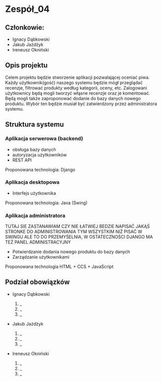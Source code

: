 # Zespół_04

## Członkowie:

- Ignacy Dąbkowski
- Jakub Jażdżyk
- Ireneusz Okniński

## Opis projektu

Celem projektu będzie stworzenie aplikacji pozwalającej oceniać piwa. Każdy użytkownik(gość) naszego systemu będzie mógł
przeglądać recenzje, filtrować produkty według kategorii, oceny, etc. Zalogowani użytkownicy będą mogli tworzyć włąsne
recenzje oraz je komentować. Będą mogli także zaproponować dodanie do bazy danych nowego produktu. Wybór ten będzie
musiał być zatwierdzony przez administratora systemu.

## Struktura systemu

### Aplikacja serwerowa (backend)

* obsługa bazy danych
* autoryzacja użytkowników
* REST API

Proponowana technologia: Django

### Aplikacja desktopowa

* Interfejs użytkownika

Proponowana technologia: Java (Swing)

### Aplikacja administratora

TUTAJ SIE ZASTANAWIAM CZY NIE ŁATWIEJ BEDZIE NAPISAĆ JAKĄŚ STRONKE DO ADMINISTROWANIA TYM WSZYSTKIM NIŻ PISAĆ W SWINGU
ALE TO DO PRZEMYŚELNIA, W OSTATECZNOŚCI DJANGO MA TEŻ PANEL ADMINISTRACYJNY

* Potwierdzanie dodania nowego produktu do bazy danych
* Zarządzanie użytkownikami

Proponowana technologia HTML + CCS + JavaScript

## Podział obowiązków

* Ignacy Dąbkowski

    1. _
    2. _
    3. _

* Jakub Jażdżyk

    1. _
    1. _
    1. _

* Ireneusz Okniński

    1. _
    2. _
    3. _

